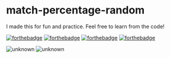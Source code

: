 # match-percentage-random
 I made this for fun and practice. Feel free to learn from the code!

[![forthebadge](https://forthebadge.com/images/badges/built-with-love.svg)](https://forthebadge.com)
[![forthebadge](https://forthebadge.com/images/badges/uses-html.svg)](https://forthebadge.com)
[![forthebadge](https://forthebadge.com/images/badges/uses-css.svg)](https://forthebadge.com)
[![forthebadge](https://forthebadge.com/images/badges/made-with-javascript.svg)](https://forthebadge.com)

![unknown](https://user-images.githubusercontent.com/79361847/157146816-6ce56ab4-771f-4315-a2d2-e0e7687e719e.png)
![unknown](https://user-images.githubusercontent.com/79361847/157146853-490f28c3-879f-46e5-a260-7e76eebb577e.png)
